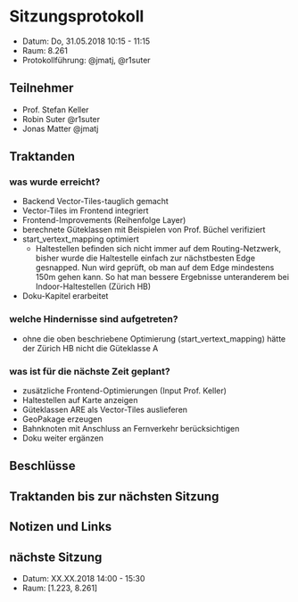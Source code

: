 # Sitzungsprotokoll

* Datum: Do, 31.05.2018 10:15 - 11:15
* Raum: 8.261
* Protokollführung: @jmatj, @r1suter

## Teilnehmer

* Prof. Stefan Keller
* Robin Suter @r1suter
* Jonas Matter @jmatj

## Traktanden

### was wurde erreicht?

* Backend Vector-Tiles-tauglich gemacht
* Vector-Tiles im Frontend integriert
* Frontend-Improvements (Reihenfolge Layer)
* berechnete Güteklassen mit Beispielen von Prof. Büchel verifiziert
* start_vertext_mapping optimiert
    * Haltestellen befinden sich nicht immer auf dem Routing-Netzwerk, bisher wurde die Haltestelle einfach zur nächstbesten Edge gesnapped. Nun wird geprüft, ob man auf dem Edge mindestens 150m gehen kann. So hat man bessere Ergebnisse unteranderem bei Indoor-Haltestellen (Zürich HB)
* Doku-Kapitel erarbeitet


### welche Hindernisse sind aufgetreten?

* ohne die oben beschriebene Optimierung (start_vertext_mapping) hätte der Zürich HB nicht die Güteklasse A

### was ist für die nächste Zeit geplant?

* zusätzliche Frontend-Optimierungen (Input Prof. Keller)
* Haltestellen auf Karte anzeigen
* Güteklassen ARE als Vector-Tiles auslieferen
* GeoPakage erzeugen
* Bahnknoten mit Anschluss an Fernverkehr berücksichtigen
* Doku weiter ergänzen


## Beschlüsse

## Traktanden bis zur nächsten Sitzung

## Notizen und Links

## nächste Sitzung

* Datum: XX.XX.2018 14:00 - 15:30
* Raum: [1.223, 8.261]
